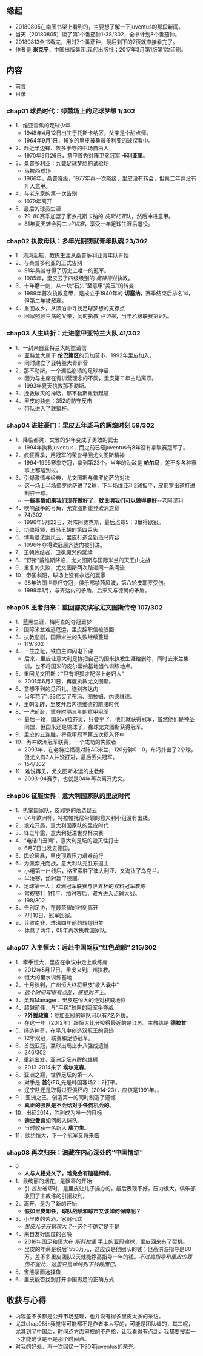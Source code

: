 ##  缘起

+ 20180805在南图书架上看到的，主要想了解一下juventus的那段新闻。
+ 当天（20180805）读了第1个番茄钟1-38/302，全书计划8个番茄钟。
+ 20180813全书看完，用时7个番茄钟，最后剩下的7页就直接看完了。
+ 作者是 **米克宁**，中国出版集团.现代出版社；2017年3月第1版第1次印刷。

##  内容 

+ 前言
+ 目录

### chap01 球员时代：绿茵场上的足球梦想 1/302

+ 1．维亚雷焦的足球少年
  + 1948年4月12日出生于托斯卡纳区，父亲是个甜点师。
  + 1964年9月1日，16岁的里皮被桑普多利亚的球探看中。
+ 2．趋近半边锋、攻多于守的中场自由人
  + 1970年9月26日，意甲首秀对阵卫冕冠军 **卡利亚里**。
+ 3．桑普多利亚：九载足球梦想的试验场
  + 马拉西球场
  + 1966年，桑普降级，1977年再一次降级，里皮没有转会，但第二年并没有升入意甲。
+ 4．与老东家的第一次告别
  + 1979年离开
+ 5．最后的球员生涯
  + 79-80赛季加盟了家乡托斯卡纳的 *皮斯托亚*队，然后冲进意甲。
  + 81年夏天转会丙二 *卢切塞*，享受一年足球生涯后退役。

### chap02 执教母队：多年光阴铸就青年队魂  23/302

+ 1．港湾起航，教练生涯从桑普多利亚青年队开始
+ 2．与桑普多利亚的正式告别
  + 91年桑普夺得了历史上唯一的冠军。
  + 1985年，里皮云了四级级别的 *庞特德拉*执教。
+ 3．十年磨一剑，从一块“石头”至意甲“美玉”的转变
  + 1989年首次执教意甲，是成立于1940年的 **切塞纳**，赛季结束后排名14，但第二年被解雇。
+ 4．重回故乡，从漂泊中寻找足球梦想的支撑点
  + 回家照顾生病的父亲，同时执教 *卢切塞*，当年乙级联赛第9名。

### chap03 人生转折：走进意甲亚特兰大队 41/302

+ 1．一封来自亚特兰大的邀请信
  + 亚特兰大属于 **伦巴第区**的贝加莫市，1992年里皮加入。
  + 同时建立了亚特兰大青训营
+ 2．那不勒斯，一个濒临崩溃的足球神话
  + 因为与主席在青训营理念的不同，里皮第二年主动离职。
  + 1993年夏天执教那不勒斯。
+ 3．挽救破灭的神话，那不勒斯重新起航
+ 4．里皮的独创：352的防守反击
  + 带队进入了联盟杯。

### chap04 进驻豪门：里皮五年斑马的辉煌时刻 59/302

+ 1．降临都灵，文雅的少年变成了勇敢的武士
  + 1994年执教juventus，而之前已经juventus有8年没有拿联赛冠军了。
+ 2．疯狂赛季，用冠军的荣誉寻回尤文图斯精神
  + 1994-1995赛季夺冠，拿到第23个。当年的劲敌是 **帕尔马**，差不多各种赛事上都碰到过。
+ 3．引爆激情与经典，尤文图斯与佛罗伦萨的对决
  + 这一场上半场佛罗伦萨进了2球，下半场维亚利2球扳平，皮耶罗出道打进制胜一球。
  + **一些事情如果我们现在做好了，就说明我们可以做得更好**--老阿涅利
+ 4．吹响战争的号角，尤文图斯重登欧洲之巅
  + 74/302
  + 1996年5月22日，对阵阿贾克斯，最后点球5：3赢得欧冠。
+ 5．功勋将领，斑马王朝的第四巨头
+ 6．博斯曼法案风云，里皮打造全新斑马阵容
  + 1996年夺得欧冠后齐达内被引进。
+ 7．王朝终结者，卫冕魔咒的延续
+ 8．“野猪”戴维斯降临，尤文图斯与国际米兰的天王山之战
+ 9．重复的失败，尤文图斯两次踏进同一条河流
+ 10．帝国斜阳，球场上没有永远的赢家
  + 98年法国世界杯夺冠，俱乐部禁药风波，第八轮皮耶罗受伤。
  + 1999年1月，与齐达内的矛盾，后来又与德尚的矛盾。

### chap05 王者归来：重回都灵续写尤文图斯传奇  107/302

+ 1．蓝黑生涯，梅阿查的夺冠噩梦
+ 2．国际米兰难逃厄运，里皮辞职信被驳回
+ 3．执教悲剧，国际米兰的失败继续蔓延
  + 119/302
+ 4．一生之耻，铁血主帅闪电下课
  + 后来，里皮让意大利足协把自己的国米执教生涯给删除，同时去米兰集训，也不将国米的皮尔蒂纳基地当作训练地点。
+ 5．重回尤文图斯：“只有银狐才配得上老妇人”
  + 2001年6月21日，再度执教尤文图斯。
+ 6．意想不到的见面礼，送别齐达内
  + 当年花了1.33亿买了布冯、图拉姆、内德维德。
+ 7．王朝复辟，里皮开启内德维德的前腰时代
+ 8．一洗前耻，重夺时隔三年的意甲冠军
  + 最后一轮，国米vs拉齐奥，只要平了，他们就获得冠军，虽然他们是神圣同盟，但国米还是输球了，赢球尤文图斯获得冠军。
+ 9．里皮的五连胜，将意甲冠军第五次揽入怀中
+ 10．再冲欧洲冠军联赛，一个成功的失败者
  + 2003年，在老特拉福德对阵AC米兰，120分钟0：0，布冯扑出了2个球，但尤文有3人并没打进，最后丢失冠军。
  + 154/302
+ 11．难说再见，尤文图斯永远的主教练
  + 2003-04赛季，也就是04年再次离开尤文。

### chap06 征服世界：意大利国家队的里皮时代

+ 1．执掌国家队，皮耶罗的落选疑云
  + 04年欧洲杯，特拉帕托尼带领的意大利小组没有出线。
+ 2．艰难开局，意大利国家队的里皮时代
+ 3．锋芒毕露，意大利挺进世界杯决赛
+ 4．“电话门丑闻”，意大利足坛的毁灭性打击
  + 6月7日出发去德国。
+ 5．舆论风暴，里皮顶着压力艰难前行
+ 6．为佩索托而战，意大利队完胜东道主
  + 小组第一出线后，格罗索胜了澳大利亚、又淘汰了乌克兰。
  + 半决赛，加时赢了德国。
+ 7．足球第一人：欧洲冠军联赛与世界杯的双料冠军教练
  + 常规赛1：1打平，加时赛后，双方进入点球大战。
  + 198/302
+ 8．告别足协，在最荣耀的时刻离开
  + 7月10日，冠军回家。
+ 9．兵败南非，难温四年前的辉煌旧梦
  + 休息了两年，08年再次执教国家队。

### chap07 入主恒大：远赴中国驾驭“红色战舰” 215/302

+ 1．牵手恒大，里皮在争议中走上教练席
  + 2012年5月17日，里皮来到广州执教。
  + 恒大的里水训练基地
+ 2．十月谈判，广州恒大终将里皮“收入囊中”
  + *这个时间写得有点乱，感觉对不上*。
+ 3．英超Manager，里皮在恒大的绝对权威地位
+ 4．超越前任，与“平民”球队的冠军争夺战
  + **7外援政策**：参加亚冠的球队可以有7名外援。
  + 在这一年（2012年）跟恒大比分咬得最近的是江苏。主教练是 **德拉甘**
+ 5．缔造神奇，在平凡中创造双冠王的奇迹
  + 12年双冠，联赛和足协冠军。
+ 6．首战亚冠，赢球出局止步八强成遗憾
  + 246/302
+ 7．重新出发，亚洲足坛苏醒的雄狮
  + 2013-2014来了 **埃尔克森**。
+ 8．亚洲之巅，世界足坛的第一人
  + 对手是 **首尔FC**,先是韩国客场2：2打平。
  + 辽宁队还是取得过亚俱杯的（2014-23），应该是1991年。。
+ 9 ．亚洲之王，创造第一的同时制造了遗憾
  + **真正的强队是不会给对手任何机会的**。
+ 10．出征2014，胜利成为唯一的目标
  + **迪亚曼蒂**如何融入球队。
  + 当时收获一名新人 **廖力生**。
+ 11．续约恒大，下一个冠军又将来临

### chap08 再次归来：潜藏在内心深处的“中国情结”

+ 0
  + **人与人相处久了，难免会有磕磕绊绊**。
+ 1．最绚丽的烟花，是飘零的开始
  + 引 *吉拉迪诺*时，是里皮让儿子操办的，最后表现不好，压力很大，俱乐部收回了主教练的引援权利。
+ 2．离开，是为了新的开始
  + **假如里皮卸任，球队战绩和球市又该如何保障呢？**
+ 3．小里皮的苦酒，家翁代饮
  + *里皮儿子开销较大？*--这个不确定是不是
+ 4．来自友好国度的召唤
  + 2016年国足和恒大在 *斯科拉里* 手上的亚冠输球，里皮回来有了契机。
  + 里皮的年薪是税后1550万元，这应该是他团队的钱；但高洪波指导是80万，差不多里皮团队2天就能挣高指导一年的钱。*不过高指导和里皮的履历不能比，这里只是单纯列下钱数而已*。
+ 5．舍熊掌而选择鱼
+ 6．里皮能否找到打开中国男足的正确方式

## 收获与心得

+ 内容差不多都是公开市场整理，也并没有得多里皮太多的采访。
+ 尤其chap08让我觉得可能都不是作者本人写的，可能是团队编的，其二呢，尤其到了中国后，时间点方面审校的不严格，让我看得有点乱，我都要搜索一下才能确认是不是那个时间点。
+ 对我的好处，再一次回忆一下90年juventus的荣光。